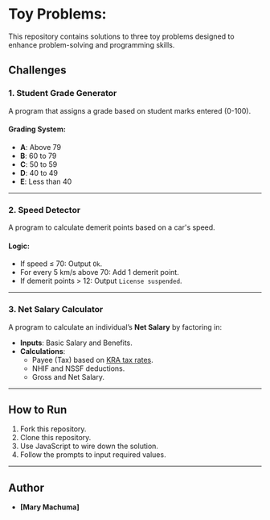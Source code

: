 # Toy Problems: 

This repository contains solutions to three toy problems designed to enhance problem-solving and programming skills.


## Challenges

### 1. **Student Grade Generator**
A program that assigns a grade based on student marks entered (0-100).

#### Grading System:
- **A**: Above 79
- **B**: 60 to 79
- **C**: 50 to 59
- **D**: 40 to 49
- **E**: Less than 40

---

### 2. **Speed Detector**
A program to calculate demerit points based on a car's speed.

#### Logic:
- If speed ≤ 70: Output `Ok`.
- For every 5 km/s above 70: Add 1 demerit point.
- If demerit points > 12: Output `License suspended`.

---

### 3. **Net Salary Calculator**
A program to calculate an individual’s **Net Salary** by factoring in:
- **Inputs**: Basic Salary and Benefits.
- **Calculations**:
  - Payee (Tax) based on [KRA tax rates](https://www.aren.co.ke/payroll/taxrates.htm).
  - NHIF and NSSF deductions.
  - Gross and Net Salary.

---

## How to Run
1. Fork this repository.
2. Clone this repository.
3. Use JavaScript to wire down the solution.
4. Follow the prompts to input required values.

---

## Author
- **[Mary Machuma]**  
  
